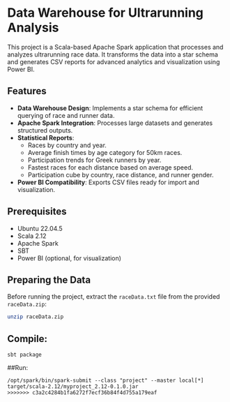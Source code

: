 # Data Warehouse for Ultrarunning Analysis

This project is a Scala-based Apache Spark application that processes and analyzes ultrarunning race data. It transforms the data into a star schema and generates CSV reports for advanced analytics and visualization using Power BI.

## Features
- **Data Warehouse Design**: Implements a star schema for efficient querying of race and runner data.
- **Apache Spark Integration**: Processes large datasets and generates structured outputs.
- **Statistical Reports**:
  - Races by country and year.
  - Average finish times by age category for 50km races.
  - Participation trends for Greek runners by year.
  - Fastest races for each distance based on average speed.
  - Participation cube by country, race distance, and runner gender.
- **Power BI Compatibility**: Exports CSV files ready for import and visualization.

## Prerequisites
- Ubuntu 22.04.5
- Scala 2.12
- Apache Spark
- SBT
- Power BI (optional, for visualization)

## Preparing the Data
Before running the project, extract the `raceData.txt` file from the provided `raceData.zip`:

```bash
unzip raceData.zip
```
## Compile:
```
sbt package
```
##Run:
```
/opt/spark/bin/spark-submit --class "project" --master local[*] target/scala-2.12/myproject_2.12-0.1.0.jar
>>>>>>> c3a2c4284b1fa6272f7ecf36b84f4d755a179eaf
```
